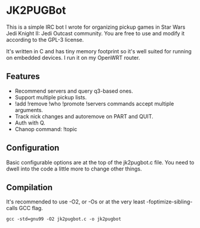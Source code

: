 JK2PUGBot
=========

This is a simple IRC bot I wrote for organizing pickup games in Star
Wars Jedi Knight II: Jedi Outcast community. You are free to use and
modify it according to the GPL-3 license.

It's written in C and has tiny memory footprint so it's well suited
for running on embedded devices. I run it on my OpenWRT router.

Features
--------

* Recommend servers and query q3-based ones.
* Support multiple pickup lists.
* !add !remove !who !promote !servers commands accept multiple arguments.
* Track nick changes and autoremove on PART and QUIT.
* Auth with Q.
* Chanop command: !topic

Configuration
-------------

Basic configurable options are at the top of the jk2pugbot.c file. You
need to dwell into the code a little more to change other things.

Compilation
-----------

It's recommended to use -O2, or -Os or at the very least
-foptimize-sibling-calls GCC flag.

    gcc -std=gnu99 -O2 jk2pugbot.c -o jk2pugbot

